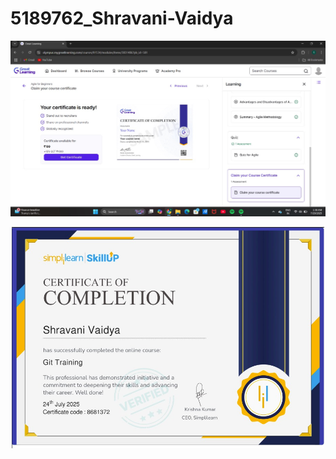 # 5189762_Shravani-Vaidya

![Agile Image](./SDLC/agile.jpg)

<p align="center">
  <img src="GIT/simplilearn_certificate.jpg" width="500">
</p>


